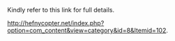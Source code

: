 Kindly refer to this link for full details.

http://hefnycopter.net/index.php?option=com_content&view=category&id=8&Itemid=102.